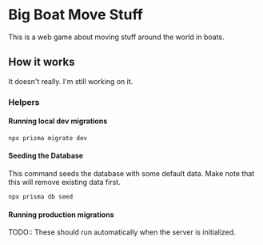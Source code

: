 # Big Boat Move Stuff

This is a web game about moving stuff around the world in boats.

## How it works

It doesn't really. I'm still working on it.

### Helpers

#### Running local dev migrations

```
npx prisma migrate dev
```

#### Seeding the Database

This command seeds the database with some default data. Make note that this will remove existing data first.

```
npx prisma db seed
```

#### Running production migrations

TODO:: These should run automatically when the server is initialized.
